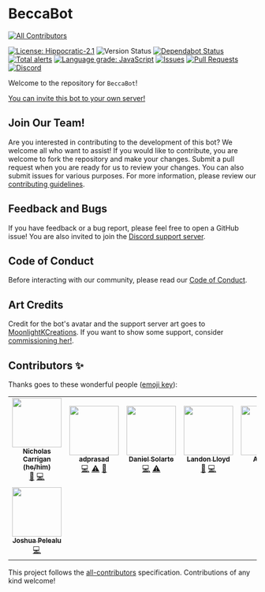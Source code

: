 # BeccaBot

<!-- ALL-CONTRIBUTORS-BADGE:START - Do not remove or modify this section -->

[![All Contributors](https://img.shields.io/badge/all_contributors-8-orange.svg?style=flat-square)](#contributors-)

<!-- ALL-CONTRIBUTORS-BADGE:END -->

[![License: Hippocratic-2.1](https://img.shields.io/github/license/nhcarrigan/BeccaBot?color=purple)](https://firstdonoharm.dev/)
![Version Status](https://img.shields.io/github/package-json/v/nhcarrigan/BeccaBot/main)
[![Dependabot Status](https://api.dependabot.com/badges/status?host=github&repo=nhcarrigan/BeccaBot)](https://dependabot.com)
[![Total alerts](https://img.shields.io/lgtm/alerts/g/nhcarrigan/BeccaBot.svg?logo=lgtm&logoWidth=18)](https://lgtm.com/projects/g/nhcarrigan/BeccaBot/alerts/)
[![Language grade: JavaScript](https://img.shields.io/lgtm/grade/javascript/g/nhcarrigan/BeccaBot.svg?logo=lgtm&logoWidth=18)](https://lgtm.com/projects/g/nhcarrigan/BeccaBot/context:javascript)
[![Issues](https://img.shields.io/github/issues/nhcarrigan/BeccaBot)](https://github.com/nhcarrigan/BeccaBot/issues)
[![Pull Requests](https://img.shields.io/github/issues-pr/nhcarrigan/BeccaBot)](https://github.com/nhcarrigan/BeccaBot/pulls)
[![Discord](https://img.shields.io/discord/710307364556767283)](https://discord.gg/PHqDbkg)

Welcome to the repository for `BeccaBot`!

[You can invite this bot to your own server!](https://discord.com/oauth2/authorize?client_id=716707753090875473&scope=bot&permissions=268495990)

## Join Our Team!

Are you interested in contributing to the development of this bot? We welcome all who want to assist! If you would like to contribute, you are welcome to fork the repository and make your changes. Submit a pull request when you are ready for us to review your changes. You can also submit issues for various purposes. For more information, please review our [contributing guidelines](./CONTRIBUTING.md).

## Feedback and Bugs

If you have feedback or a bug report, please feel free to open a GitHub issue! You are also invited to join the [Discord support server](https://discord.gg/PHqDbkg).

## Code of Conduct

Before interacting with our community, please read our [Code of Conduct](CODE_OF_CONDUCT.md).

## Art Credits

Credit for the bot's avatar and the support server art goes to [MoonlightKCreations](https://www.instagram.com/moonlightkcreations/). If you want to show some support, consider [commissioning her!](https://meitanteimoonlight.wixsite.com/moonlightkcreations/commissions).

## Contributors ✨

Thanks goes to these wonderful people ([emoji key](https://allcontributors.org/docs/en/emoji-key)):

<!-- ALL-CONTRIBUTORS-LIST:START - Do not remove or modify this section -->
<!-- prettier-ignore-start -->
<!-- markdownlint-disable -->
<table>
  <tr>
    <td align="center"><a href="http://www.nhcarrigan.com"><img src="https://avatars1.githubusercontent.com/u/63889819?v=4" width="100px;" alt=""/><br /><sub><b>Nicholas Carrigan (he/him)</b></sub></a><br /><a href="#projectManagement-nhcarrigan" title="Project Management">📆</a> <a href="https://github.com/nhcarrigan/BeccaBot/commits?author=nhcarrigan" title="Code">💻</a></td>
    <td align="center"><a href="https://github.com/adprasad"><img src="https://avatars2.githubusercontent.com/u/2387136?v=4" width="100px;" alt=""/><br /><sub><b>adprasad</b></sub></a><br /><a href="https://github.com/nhcarrigan/BeccaBot/commits?author=adprasad" title="Code">💻</a> <a href="https://github.com/nhcarrigan/BeccaBot/commits?author=adprasad" title="Tests">⚠️</a> <a href="https://github.com/nhcarrigan/BeccaBot/commits?author=adprasad" title="Documentation">📖</a></td>
    <td align="center"><a href="https://www.danielsolartech.com/"><img src="https://avatars2.githubusercontent.com/u/66956234?v=4" width="100px;" alt=""/><br /><sub><b>Daniel Solarte</b></sub></a><br /><a href="https://github.com/nhcarrigan/BeccaBot/commits?author=danielsolartech" title="Code">💻</a> <a href="https://github.com/nhcarrigan/BeccaBot/commits?author=danielsolartech" title="Tests">⚠️</a></td>
    <td align="center"><a href="http://landonlloyd.github.io"><img src="https://avatars0.githubusercontent.com/u/65516863?v=4" width="100px;" alt=""/><br /><sub><b>Landon Lloyd</b></sub></a><br /><a href="https://github.com/nhcarrigan/BeccaBot/commits?author=LandonLloyd" title="Documentation">📖</a> <a href="https://github.com/nhcarrigan/BeccaBot/commits?author=LandonLloyd" title="Code">💻</a></td>
    <td align="center"><a href="https://github.com/Andreybest"><img src="https://avatars0.githubusercontent.com/u/20759487?v=4" width="100px;" alt=""/><br /><sub><b>Andrew</b></sub></a><br /><a href="https://github.com/nhcarrigan/BeccaBot/commits?author=Andreybest" title="Code">💻</a></td>
    <td align="center"><a href="https://github.com/zephy20"><img src="https://avatars2.githubusercontent.com/u/7047892?v=4" width="100px;" alt=""/><br /><sub><b>Kartik V</b></sub></a><br /><a href="https://github.com/nhcarrigan/BeccaBot/commits?author=zephy20" title="Code">💻</a></td>
    <td align="center"><a href="https://shadowtime2000.github.io"><img src="https://avatars1.githubusercontent.com/u/66655515?v=4" width="100px;" alt=""/><br /><sub><b>shadowtime2000</b></sub></a><br /><a href="https://github.com/nhcarrigan/BeccaBot/commits?author=shadowtime2000" title="Code">💻</a></td>
  </tr>
  <tr>
    <td align="center"><a href="http://catalactics.now.sh"><img src="https://avatars1.githubusercontent.com/u/45566099?v=4" width="100px;" alt=""/><br /><sub><b>Joshua Pelealu</b></sub></a><br /><a href="https://github.com/nhcarrigan/BeccaBot/commits?author=JoshuaPelealu" title="Code">💻</a></td>
  </tr>
</table>

<!-- markdownlint-enable -->
<!-- prettier-ignore-end -->

<!-- ALL-CONTRIBUTORS-LIST:END -->

This project follows the [all-contributors](https://github.com/all-contributors/all-contributors) specification. Contributions of any kind welcome!
